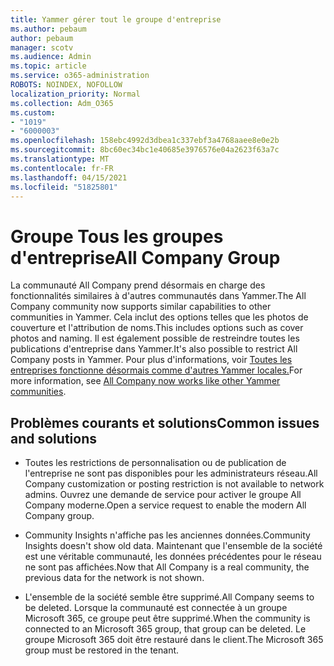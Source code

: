 ```yaml
---
title: Yammer gérer tout le groupe d'entreprise
ms.author: pebaum
author: pebaum
manager: scotv
ms.audience: Admin
ms.topic: article
ms.service: o365-administration
ROBOTS: NOINDEX, NOFOLLOW
localization_priority: Normal
ms.collection: Adm_O365
ms.custom:
- "1019"
- "6000003"
ms.openlocfilehash: 158ebc4992d3dbea1c337ebf3a4768aaee8e0e2b
ms.sourcegitcommit: 8bc60ec34bc1e40685e3976576e04a2623f63a7c
ms.translationtype: MT
ms.contentlocale: fr-FR
ms.lasthandoff: 04/15/2021
ms.locfileid: "51825801"
---
```

# <a name="all-company-group"></a><span data-ttu-id="c9682-102">Groupe Tous les groupes d'entreprise</span><span class="sxs-lookup"><span data-stu-id="c9682-102">All Company Group</span></span>

<span data-ttu-id="c9682-103">La communauté All Company prend désormais en charge des fonctionnalités similaires à d'autres communautés dans Yammer.</span><span class="sxs-lookup"><span data-stu-id="c9682-103">The All Company community now supports similar capabilities to other communities in Yammer.</span></span> <span data-ttu-id="c9682-104">Cela inclut des options telles que les photos de couverture et l'attribution de noms.</span><span class="sxs-lookup"><span data-stu-id="c9682-104">This includes options such as cover photos and naming.</span></span> <span data-ttu-id="c9682-105">Il est également possible de restreindre toutes les publications d'entreprise dans Yammer.</span><span class="sxs-lookup"><span data-stu-id="c9682-105">It's also possible to restrict All Company posts in Yammer.</span></span> <span data-ttu-id="c9682-106">Pour plus d'informations, voir [Toutes les entreprises fonctionne désormais comme d'autres Yammer locales.](https://docs.microsoft.com/yammer/manage-yammer-groups/yammer-all-company-yammer-community)</span><span class="sxs-lookup"><span data-stu-id="c9682-106">For more information, see [All Company now works like other Yammer communities](https://docs.microsoft.com/yammer/manage-yammer-groups/yammer-all-company-yammer-community).</span></span>

## <a name="common-issues-and-solutions"></a><span data-ttu-id="c9682-107">Problèmes courants et solutions</span><span class="sxs-lookup"><span data-stu-id="c9682-107">Common issues and solutions</span></span>

- <span data-ttu-id="c9682-108">Toutes les restrictions de personnalisation ou de publication de l'entreprise ne sont pas disponibles pour les administrateurs réseau.</span><span class="sxs-lookup"><span data-stu-id="c9682-108">All Company customization or posting restriction is not available to network admins.</span></span> <span data-ttu-id="c9682-109">Ouvrez une demande de service pour activer le groupe All Company moderne.</span><span class="sxs-lookup"><span data-stu-id="c9682-109">Open a service request to enable the modern All Company group.</span></span>

- <span data-ttu-id="c9682-110">Community Insights n'affiche pas les anciennes données.</span><span class="sxs-lookup"><span data-stu-id="c9682-110">Community Insights doesn't show old data.</span></span> <span data-ttu-id="c9682-111">Maintenant que l'ensemble de la société est une véritable communauté, les données précédentes pour le réseau ne sont pas affichées.</span><span class="sxs-lookup"><span data-stu-id="c9682-111">Now that All Company is a real community, the previous data for the network is not shown.</span></span>

- <span data-ttu-id="c9682-112">L'ensemble de la société semble être supprimé.</span><span class="sxs-lookup"><span data-stu-id="c9682-112">All Company seems to be deleted.</span></span> <span data-ttu-id="c9682-113">Lorsque la communauté est connectée à un groupe Microsoft 365, ce groupe peut être supprimé.</span><span class="sxs-lookup"><span data-stu-id="c9682-113">When the community is connected to an Microsoft 365 group, that group can be deleted.</span></span> <span data-ttu-id="c9682-114">Le groupe Microsoft 365 doit être restauré dans le client.</span><span class="sxs-lookup"><span data-stu-id="c9682-114">The Microsoft 365 group must be restored in the tenant.</span></span>

